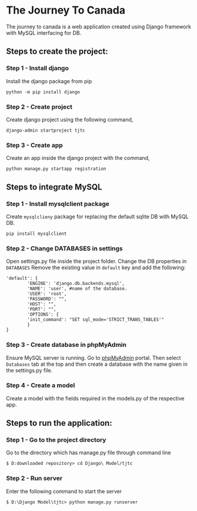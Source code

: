 # The Journey To Canada
The journey to canada is a web application created using Django framework with MySQL interfacing for DB. 

## Steps to create the project:
### Step 1 - Install django 
Install the django package from pip
```
python -m pip install django
```

### Step 2 - Create project
Create django project using the following command,
```
django-admin startproject tjtc
```

### Step 3 - Create app
Create an app inside the django project with the command,
```
python manage.py startapp registration
```

## Steps to integrate MySQL
### Step 1 - Install mysqlclient package
Create `mysqlclieny` package for replacing the default sqlite DB with MySQL DB.
```
pip install mysqlclient
```

### Step 2 - Change DATABASES in settings
Open settings.py file inside the project folder. Change the DB properties in `DATABASES`
Remove the existing value in `default` key and add the following:
```
'default': {
        'ENGINE': 'django.db.backends.mysql',
        'NAME': 'user', #name of the database.
        'USER': 'root',
        'PASSWORD': "",
        'HOST': "",
        'PORT': "",
        'OPTIONS': {
        'init_command': "SET sql_mode='STRICT_TRANS_TABLES'"
        }
} 
```

### Step 3 - Create database in phpMyAdmin
Ensure MySQL server is running. Go to [phpMyAdmin](http://localhost/phpmyadmin) portal. Then select `Databases` tab at the top and then create a database with the name given in the settings.py file.

### Step 4 - Create a model
Create a model with the fields required in the models.py of the respective app. 

## Steps to run the application:

### Step 1 - Go to the project directory
Go to the directory which has manage.py file through command line
```
$ D:downloaded repository> cd Django\ Model/tjtc
```

### Step 2 - Run server
Enter the following command to start the server
```
$ D:\Django Model\tjtc> python manage.py runserver
```
